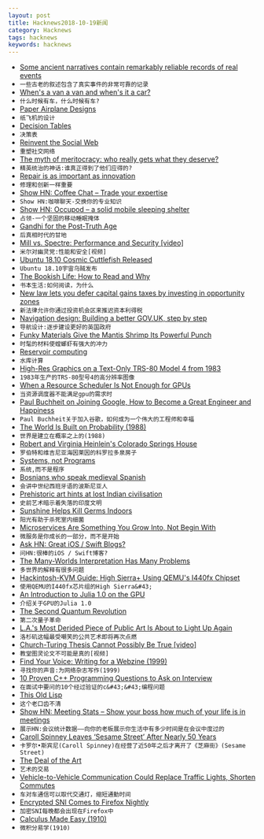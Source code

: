 ```yaml
---
layout: post
title: Hacknews2018-10-19新闻
category: Hacknews
tags: hacknews
keywords: hacknews
---
```




- [Some ancient narratives contain remarkably reliable records of real events](https://www.sapiens.org/language/oral-tradition/)
- `一些古老的叙述包含了真实事件的非常可靠的记录`
- [When&#39;s a van a van and when&#39;s it a car?](https://www.bbc.co.uk/news/business-45875405)
- `什么时候有车，什么时候有车?`
- [Paper Airplane Designs](https://www.foldnfly.com/)
- `纸飞机的设计`
- [Decision Tables](https://www.hillelwayne.com/post/decision-tables/)
- `决策表`
- [Reinvent the Social Web](https://staltz.com/reinvent-the-social-web.html)
- `重塑社交网络`
- [The myth of meritocracy: who really gets what they deserve?](https://www.theguardian.com/news/2018/oct/19/the-myth-of-meritocracy-who-really-gets-what-they-deserve)
- `精英统治的神话:谁真正得到了他们应得的?`
- [Repair is as important as innovation](https://www.economist.com/finance-and-economics/2018/10/20/repair-is-as-important-as-innovation)
- `修理和创新一样重要`
- [Show HN: Coffee Chat – Trade your expertise](https://www.coffeechat.app)
- `Show HN:咖啡聊天-交换你的专业知识`
- [Show HN: Occupod – a solid mobile sleeping shelter](https://www.occupod.org/)
- `占领-一个坚固的移动睡眠掩体`
- [Gandhi for the Post-Truth Age](https://www.newyorker.com/magazine/2018/10/22/gandhi-for-the-post-truth-age)
- `后真相时代的甘地`
- [Mill vs. Spectre: Performance and Security [video]](https://www.youtube.com/watch?v=8E4qs2irmpc)
- `米尔对幽灵党:性能和安全[视频]`
- [Ubuntu 18.10 Cosmic Cuttlefish Released](https://wiki.ubuntu.com/CosmicCuttlefish/ReleaseNotes)
- `Ubuntu 18.10宇宙乌贼发布`
- [The Bookish Life: How to Read and Why](https://www.firstthings.com/article/2018/11/the-bookish-life)
- `书本生活:如何阅读，为什么`
- [New law lets you defer capital gains taxes by investing in opportunity zones](https://www.recode.net/2018/10/16/17940120/opportunity-zones-sean-parker-silicon-valley-wealth-taxes)
- `新法律允许你通过投资机会区来推迟资本利得税`
- [Navigation design: Building a better GOV.UK, step by step](https://gds.blog.gov.uk/2018/10/17/building-a-better-gov-uk-step-by-step/)
- `导航设计:逐步建设更好的英国政府`
- [Funky Materials Give the Mantis Shrimp Its Powerful Punch](https://www.wired.com/story/funky-materials-give-the-mantis-shrimp-its-powerful-punch/)
- `时髦的材料使螳螂虾有强大的冲力`
- [Reservoir computing](https://en.wikipedia.org/wiki/Reservoir_computing)
- `水库计算`
- [High-Res Graphics on a Text-Only TRS-80 Model 4 from 1983](http://www.bytecellar.com/2018/10/17/enjoying-high-res-graphics-on-a-text-only-trs-80-model-4-from-1983/)
- `1983年生产的TRS-80型号4的高分辨率图像`
- [When a Resource Scheduler Is Not Enough for GPUs](https://www.logicalclocks.com/optimizing-gpu-utilization-in-hops-with-sparks-dynamic-executors/)
- `当资源调度器不能满足gpu的需求时`
- [Paul Buchheit on Joining Google, How to Become a Great Engineer and Happiness](https://triplebyte.com/blog/interview-with-gmail-creator-and-y-combinator-partner-paul-buchheit)
- `Paul Buchheit关于加入谷歌，如何成为一个伟大的工程师和幸福`
- [The World Is Built on Probability (1988)](https://archive.org/details/TheWorldIsBuiltOnProbability/)
- `世界是建立在概率之上的(1988)`
- [Robert and Virginia Heinlein&#39;s Colorado Springs House](http://www.nitrosyncretic.com/rah/pm652-art-hi.html)
- `罗伯特和维吉尼亚海因莱因的科罗拉多泉房子`
- [Systems, not Programs](https://shalabh.com/programmable-systems/systems-not-programs.html)
- `系统,而不是程序`
- [Bosnians who speak medieval Spanish](http://www.bbc.com/travel/story/20181017-the-bosnians-who-speak-medieval-spanish)
- `会讲中世纪西班牙语的波斯尼亚人`
- [Prehistoric art hints at lost Indian civilisation](https://www.bbc.com/news/world-asia-india-45559300)
- `史前艺术暗示着失落的印度文明`
- [Sunshine Helps Kill Germs Indoors](https://www.npr.org/sections/health-shots/2018/10/18/658335490/grandma-was-right-sunshine-helps-kill-germs-indoors)
- `阳光有助于杀死室内细菌`
- [Microservices Are Something You Grow Into, Not Begin With](https://nickjanetakis.com/blog/microservices-are-something-you-grow-into-not-begin-with)
- `微服务是你成长的一部分，而不是开始`
- [Ask HN: Great iOS / Swift Blogs?](item?id=18255364)
- `问HN:很棒的iOS / Swift博客?`
- [The Many-Worlds Interpretation Has Many Problems](https://www.quantamagazine.org/why-the-many-worlds-interpretation-of-quantum-mechanics-has-many-problems-20181018/)
- `多世界的解释有很多问题`
- [Hackintosh-KVM Guide: High Sierra&#43; Using QEMU&#39;s I440fx Chipset](https://passthroughpo.st/hackintosh-kvm-guide-high-sierra-using-qemus-i440fx-chipset/)
- `使用QEMU的I440fx芯片组的High Sierra&#43;`
- [An Introduction to Julia 1.0 on the GPU](https://nextjournal.com/sdanisch/julia-gpu-programming)
- `介绍关于GPU的Julia 1.0`
- [The Second Quantum Revolution](https://www.wsj.com/articles/the-second-quantum-revolution-1539881599)
- `第二次量子革命`
- [L.A.&#39;s Most Derided Piece of Public Art Is About to Light Up Again](https://www.atlasobscura.com/articles/why-is-triforium-lit-up)
- `洛杉矶这幅最受嘲笑的公共艺术即将再次点燃`
- [Church-Turing Thesis Cannot Possibly Be True [video]](https://www.microsoft.com/en-us/research/video/church-turing-thesis-cannot-possibly-be-true/)
- `教堂图灵论文不可能是真的[视频]`
- [Find Your Voice: Writing for a Webzine (1999)](http://polaris.gseis.ucla.edu/pagre/zine.html)
- `寻找你的声音:为网络杂志写作(1999)`
- [10 Proven C&#43;&#43; Programming Questions to Ask on Interview](https://tests4geeks.com/cpp-interview-questions/)
- `在面试中要问的10个经过验证的c&#43;&#43;编程问题`
- [This Old Lisp](http://thisoldlisp.com/talks/els-2018/)
- `这个老口齿不清`
- [Show HN: Meeting Stats – Show your boss how much of your life is in meetings](https://execution.com/free-meeting-stats/)
- `展示HN:会议统计数据——向你的老板展示你生活中有多少时间是在会议中度过的`
- [Caroll Spinney Leaves ‘Sesame Street’ After Nearly 50 Years](https://www.nytimes.com/2018/10/17/arts/television/sesame-street-big-bird.html)
- `卡罗尔•斯宾尼(Caroll Spinney)在经营了近50年之后才离开了《芝麻街》(Sesame Street)`
- [The Deal of the Art](https://thebaffler.com/the-immediate-experience/the-deal-of-the-art-sturgeon)
- `艺术的交易`
- [Vehicle-to-Vehicle Communication Could Replace Traffic Lights, Shorten Commutes](https://spectrum.ieee.org/transportation/infrastructure/how-vehicletovehicle-communication-could-replace-traffic-lights-and-shorten-commutes)
- `车对车通信可以取代交通灯，缩短通勤时间`
- [Encrypted SNI Comes to Firefox Nightly](https://blog.mozilla.org/security/2018/10/18/encrypted-sni-comes-to-firefox-nightly/)
- `加密SNI每晚都会出现在Firefox中`
- [Calculus Made Easy (1910)](http://calculusmadeeasy.org/)
- `微积分易学(1910)`

